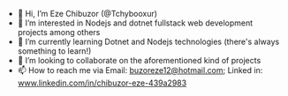 - 👋 Hi, I’m Eze Chibuzor (@Tchybooxur)
- 👀 I’m interested in Nodejs and dotnet fullstack web development projects among others
- 🌱 I’m currently learning Dotnet and Nodejs technologies (there's always something to learn!)
- 💞️ I’m looking to collaborate on the aforementioned kind of projects
- 📫 How to reach me via Email: buzoreze12@hotmail.com; Linked in: www.linkedin.com/in/chibuzor-eze-439a2983


<!---
Tchybooxur/Tchybooxur is a ✨ special ✨ repository because its `README.md` (this file) appears on your GitHub profile.
You can click the Preview link to take a look at your changes.
--->
